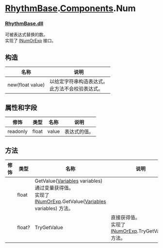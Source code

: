 # [RhythmBase](../../RhythmToolkit.md).[Components](../namespace/Components.md).Num
### [RhythmBase.dll](../assembly/RhythmBase.md)
可被表达式替换的数。  
实现了 [INumOrExp][nre] 接口。

## 构造
名称 | 说明
-|-
new(float value) | 以给定字符串构造表达式。<br>此方法不会校验表达式。

## 属性和字段
修饰 | 类型 | 名称 | 说明
-|-|-|-
readonly | float | value | 表达式的值。

## 方法
修饰 | 类型 | 名称 | 说明
-|-|-|-
| | float | GetValue([Variables][var] variables) 通过变量获得值。<br>实现了 [INumOrExp][nre].GetValue([Variables][var] variables) 方法。
| | float? | TryGetValue | 直接获得值。<br>实现了 [INumOrExp][nre].TryGetValue() 方法。

[var]: ../class/Variables.md
[nre]: ../interface/INumOrExp.md